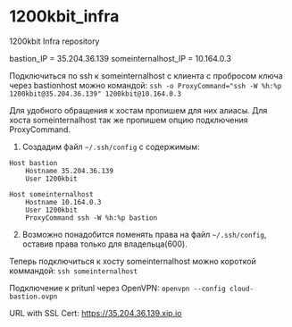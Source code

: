 # 1200kbit_infra
1200kbit Infra repository

bastion_IP = 35.204.36.139
someinternalhost_IP = 10.164.0.3

Подключиться по ssh к someinternalhost с клиента с пробросом ключа через bastionhost можно командой:
`ssh -o ProxyCommand="ssh -W %h:%p 1200kbit@35.204.36.139" 1200kbit@10.164.0.3`

Для удобного обращения к хостам пропишем для них алиасы.
Для хоста someinternalhost так же пропишем опцию подключения ProxyCommand.

1. Создадим файл `~/.ssh/config` с содержимым:
```
Host bastion
	Hostname 35.204.36.139
	User 1200kbit

Host someinternalhost
	Hostname 10.164.0.3
	User 1200kbit
	ProxyCommand ssh -W %h:%p bastion
```
2. Возможно понадобится поменять права на файл `~/.ssh/config`, оставив права только для владельца(600).

Теперь подключиться к хосту someinternalhost можно короткой коммандой:
`ssh someinternalhost`

Подключение к pritunl через OpenVPN:
`openvpn --config cloud-bastion.ovpn`

URL with SSL Cert: https://35.204.36.139.xip.io
